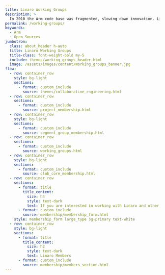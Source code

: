 ```yaml
---
title: Linaro Working Groups
description: >
  In 2010 the Arm code base was fragmented, slowing down innovation. Linaro was formed to consolidate it.
permalink: /working-groups/
keywords:
  - Arm
  - Open Sources
jumbotron:
  class: about_header h-auto
  title: Linaro Working Groups
  title-class: font-weight-bold my-5
  include: themes/working_groups_header.html
  image: /assets/images/content/Working_groups_banner.jpg
flow:
  - row: container_row
    style: bg-light
    sections:
      - format: custom_include
        source: themes/collaborative_engineering.html
  - row: container_row
    sections:
      - format: custom_include
        source: project_membership.html
  - row: container_row
    style: bg-light
    sections:
      - format: custom_include
        source: segment_group_membership.html
  - row: container_row
    sections:
      - format: custom_include
        source: working_groups.html
  - row: container_row
    style: bg-light
    sections:
      - format: custom_include
        source: club_core_membership.html
  - row: container_row
    sections:
      - format: title
        title_content:
          size: h4
          style: text-dark
          text: If you are interested in working with Linaro and other industry leading experts on finding solutions to shared problems, fill out our Membership form here. The Business Development team will then be in touch to discuss your requirements further.
      - format: custom_include
        source: membership/membership_form.html
    style: membership_form large_type bg-primary text-white
  - row: container_row
    style: bg-light
    sections:
      - format: title
        title_content:
          size: h2
          style: text-dark
          text: Linaro Members
      - format: custom_include
        source: membership/members_section.html
---
```

